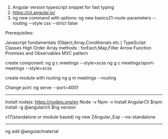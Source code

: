  
1. Angular version typescript  snippet for fast typing
2. https://cli.angular.io/
3. ng new command with options:
   ng new basics21-route-parameters --routing --style css --strict false

Prerequisites:

Javascript fundamentals (Object,Array,Conditionals etc.)
TypeScript
Classes
High Order Array methods : forEach,Map,Filter
Arrow Function
Promises and Observables
MVC pattern

create component:
ng g c meetings --style=scss
ng g c meetings/sport-meetings --style=scss

create module with routing
ng g m meetings  --routing


Change port:
ng serve --port=4001

----------------------------------------------------------------------
Install nodejs:
https://nodejs.org/en
Node -v
Npm -v
Install AngularCli
$npm install -g @angular/cli
$ng version

v17(standalone or module based)
ng new ZAngular_Exp --no-standalone


------------------------------------------------------------------------
ng add @angular/material

